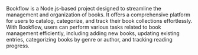 Bookflow is a Node.js-based project designed to streamline the management and organization of books. It offers a comprehensive platform for users to catalog, categorize, and track their book collections effortlessly. With Bookflow, users can perform various tasks related to book management efficiently, including adding new books, updating existing entries, categorizing books by genre or author, and tracking reading progress.
